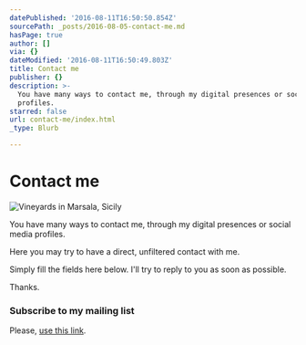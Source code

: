 ```yaml
---
datePublished: '2016-08-11T16:50:50.854Z'
sourcePath: _posts/2016-08-05-contact-me.md
hasPage: true
author: []
via: {}
dateModified: '2016-08-11T16:50:49.803Z'
title: Contact me
publisher: {}
description: >-
  You have many ways to contact me, through my digital presences or social media
  profiles.
starred: false
url: contact-me/index.html
_type: Blurb

---
```

# Contact me
![Vineyards in Marsala, Sicily](https://the-grid-user-content.s3-us-west-2.amazonaws.com/091f80b7-62d1-49b9-bbf8-b06c96ae20c7.jpg)

You have many ways to contact me, through my digital presences or social media profiles.

Here you may try to have a direct, unfiltered contact with me.

Simply fill the fields here below. I'll try to reply to you as soon as possible.

Thanks.

### Subscribe to my mailing list

Please, [use this link][0].

[0]: https://giampieronadali.typeform.com/to/pseE36